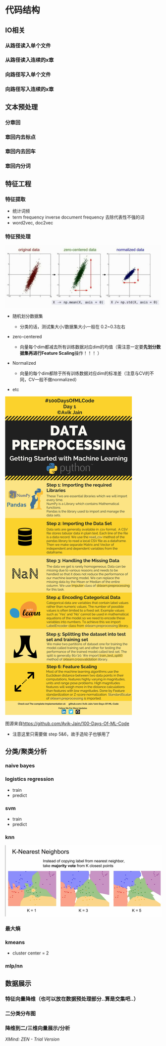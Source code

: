 # 代码结构

## IO相关

### 从路径读入单个文件
### 从路径读入连续的x章
### 向路径写入单个文件
### 向路径写入连续的x章

## 文本预处理

### 分章回

### 章回内去标点

### 章回内去回车

### 章回内分词

## 特征工程

### 特征提取

- 统计词频
- term frequency inverse document frequency 去除代表性不强的词
- word2vec, doc2vec

### 特征预处理

![data preproc](./pics/data_preproc.JPG)

- 随机划分数据集

	- 分类的话，测试集大小/数据集大小一般在 0.2~0.3左右

- zero-centered

	- 向量每个dim都减去所有训练数据对应dim的均值（需注意一定要**先划分数据集再进行Feature Scaling**操作！！！ ）

- Normalized

	- 向量的每个dim都除于所有训练数据对应dim的标准差（注意与CV的不同，CV一般不做normalized）
- etc
  
![data preproc reference](./pics/data_preproc_reference.jpg)

图源来自<https://github.com/Avik-Jain/100-Days-Of-ML-Code>

- 注意这里只需要做 step 5&6，故手造轮子也够用了

## 分类/聚类分析

### naive bayes

### logistics regression

- train
- predict

### svm

- train
- predict

### knn

![knn demostration](./pics/knn.JPG)

### 最大熵

### kmeans

- cluster center = 2

### mlp/nn

## 数据展示

### 特征向量降维（也可以放在数据预处理部分..算是交集吧..）

### 二分类分布图

### 降维到二/三维向量展示/分析

*XMind: ZEN - Trial Version*